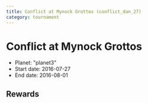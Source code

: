 ```yaml
---
title: Conflict at Mynock Grottos (conflict_dan_27)
category: tournament
---
```

# Conflict at Mynock Grottos

  * Planet: "planet3"
  * Start date: 2016-07-27
  * End date: 2016-08-01

## Rewards

